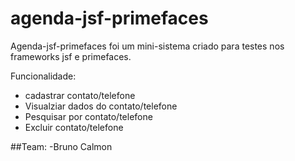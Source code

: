 # agenda-jsf-primefaces



Agenda-jsf-primefaces foi um mini-sistema criado para testes nos frameworks jsf e primefaces.

Funcionalidade:
  - cadastrar contato/telefone
  - Visualziar dados do contato/telefone
  - Pesquisar por contato/telefone
  - Excluir contato/telefone

##Team: 
-Bruno Calmon

